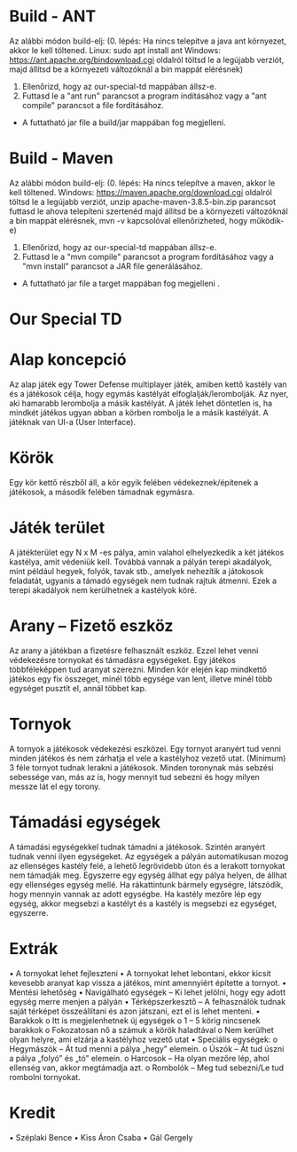# Build - ANT
Az alábbi módon build-elj:
(0. lépés: Ha nincs telepítve a java ant környezet, akkor le kell töltened.
    Linux: sudo apt install ant
    Windows: https://ant.apache.org/bindownload.cgi oldalról töltsd le a legújabb verziót, majd állítsd be a környezeti változóknál a bin mappát elérésnek)
1. Ellenőrizd, hogy az our-special-td mappában állsz-e.
2. Futtasd le a "ant run" parancsot a program indításához vagy a "ant compile" parancsot a file fordításához.

* A futtatható jar file a build/jar mappában fog megjelleni.

# Build - Maven
Az alábbi módon build-elj:
(0. lépés: Ha nincs telepítve a maven, akkor le kell töltened.
    Windows: https://maven.apache.org/download.cgi oldalról töltsd le a legújabb verziót, unzip apache-maven-3.8.5-bin.zip parancsot futtasd le ahova telepíteni szertenéd
    majd állítsd be a környezeti változóknál a bin mappát elérésnek, mvn -v kapcsolóval ellenőrizheted, hogy működik-e)
1. Ellenőrizd, hogy az our-special-td mappában állsz-e.
2. Futtasd le a "mvn compile" parancsot a program fordításához vagy a "mvn install" parancsot a JAR file generálásához.

* A futtatható jar file a target mappában fog megjelleni .

# Our Special TD

# Alap koncepció
Az alap játék egy Tower Defense multiplayer játék, amiben kettő kastély van és a játékosok célja, hogy egymás kastélyát elfoglalják/lerombolják. Az nyer, aki hamarabb lerombolja a másik kastélyát. A játék lehet döntetlen is, ha mindkét játékos ugyan abban a körben rombolja le a másik kastélyát. A játéknak van UI-a (User Interface). 

# Körök
Egy kör kettő részből áll, a kör egyik felében védekeznek/építenek a játékosok, a második felében támadnak egymásra. 

# Játék terület
A játékterület egy N x M -es pálya, amin valahol elhelyezkedik a két játékos kastélya, amit védeniük kell. Továbbá vannak a pályán terepi akadályok, mint például hegyek, folyók, tavak stb., amelyek nehezítik a játokosok feladatát, ugyanis a támadó egységek nem tudnak rajtuk átmenni. Ezek a terepi akadályok nem kerülhetnek a kastélyok köré.

# Arany – Fizető eszköz
Az arany a játékban a fizetésre felhasznált eszköz. Ezzel lehet venni védekezésre tornyokat és támadásra egységeket. Egy játékos többféleképpen tud aranyat szerezni. Minden kör elején kap mindkettő játékos egy fix összeget, minél több egysége van lent, illetve minél több egységet pusztít el, annál többet kap.

# Tornyok
A tornyok a játékosok védekezési eszközei. Egy tornyot aranyért tud venni minden játékos és nem zárhatja el vele a kastélyhoz vezető utat. (Minimum) 3 féle tornyot tudnak lerakni a játékosok. Minden toronynak más sebzési sebessége van, más az is, hogy mennyit tud sebezni és hogy milyen messze lát el egy torony.

# Támadási egységek
A támadási egységekkel tudnak támadni a játékosok. Szintén aranyért tudnak venni ilyen egységeket. Az egységek a pályán automatikusan mozog az ellenséges kastély felé, a lehető legrövidebb úton és a lerakott tornyokat nem támadják meg. Egyszerre egy egység állhat egy pálya helyen, de állhat egy ellenséges egység mellé. Ha rákattintunk bármely egységre, látszódik, hogy mennyin vannak az adott egységbe. Ha kastély mezőre lép egy egység, akkor megsebzi a kastélyt és a kastély is megsebzi ez egységet, egyszerre.
 
# Extrák
•	A tornyokat lehet fejleszteni
•	A tornyokat lehet lebontani, ekkor kicsit kevesebb aranyat kap vissza a játékos, mint amennyiért építette a tornyot.
•	Mentési lehetőség
•	Navigálható egységek – Ki lehet jelölni, hogy egy adott egység merre menjen a pályán
•	Térképszerkesztő – A felhasználók tudnak saját térképet összeállítani és azon játszani, ezt el is lehet menteni.
•	Barakkok
o	Itt is megjelenhetnek új egységek
o	1 – 5 körig nincsenek barakkok
o	Fokozatosan nő a számuk a körök haladtával
o	Nem kerülhet olyan helyre, ami elzárja a kastélyhoz vezető utat
•	Speciális egységek:
o	Hegymászók – Át tud menni a pálya „hegy” elemein.
o	Úszók – Át tud úszni a pálya „folyó” és „tó” elemein.
o	Harcosok – Ha olyan mezőre lép, ahol ellenség van, akkor megtámadja azt.
o	Rombolók – Meg tud sebezni/Le tud rombolni tornyokat.
# Kredit
•	Széplaki Bence
•	Kiss Áron Csaba
•	Gál Gergely

